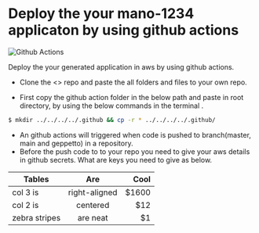 # Deploy the your mano-1234 applicaton by using github actions
![Github Actions](https://readmegeppetto.s3.amazonaws.com/githubactions.jpeg)

Deploy the your generated application in aws by using github actions.

- Clone the <> repo and paste the all folders and files to your own repo.

- First copy the github action folder in the below path and paste in root directory, by using the below commands in the terminal .
```sh
$ mkdir ../../../../.github && cp -r * ../../../../.github/
```
- An github actions will triggered when code is pushed to branch(master, main and geppetto)  in a repository.
- Before the push code to to your repo you need to give your aws details in github secrets. What are keys you need to give as below.

| Tables        | Are           | Cool  |
| ------------- |:-------------:| -----:|
| col 3 is      | right-aligned | $1600 |
| col 2 is      | centered      |   $12 |
| zebra stripes | are neat      |    $1 |

